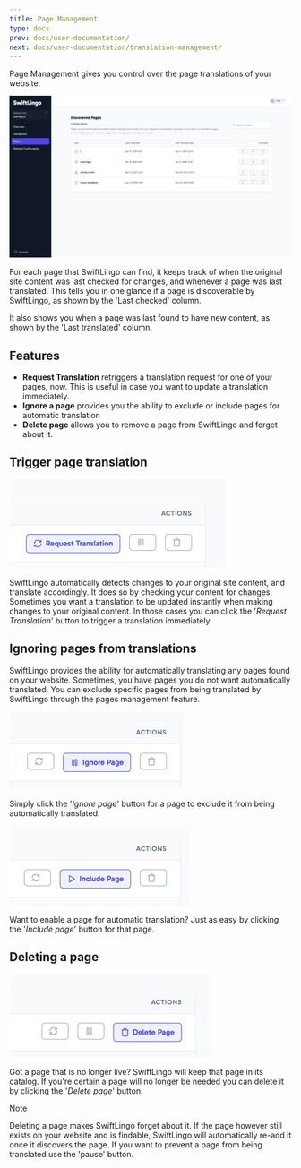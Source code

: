 ```yaml
---
title: Page Management
type: docs
prev: docs/user-documentation/
next: docs/user-documentation/translation-management/
---
```


Page Management gives you control over the page translations of your website. 

![page-management.png](images/page-management.png)

For each page that SwiftLingo can find, it keeps track of when the original site content was last checked for changes, and whenever a page was last translated. This tells you in one glance if a page is discoverable by SwiftLingo, as shown by the 'Last checked' column.

It also shows you when a page was last found to have new content, as shown by the 'Last translated' column.

## Features

* **Request Translation** retriggers a translation request for one of your pages, now. This is useful in case you want to update a translation immediately.
* **Ignore a page** provides you the ability to exclude or include pages for automatic translation
* **Delete page** allows you to remove a page from SwiftLingo and forget about it.

## Trigger page translation

![request_translation.png](images/request_translation.png)

SwiftLingo automatically detects changes to your original site content, and translate accordingly. It does so by checking your content for changes. Sometimes you want a translation to be updated instantly when making changes to your original content. In those cases you can click the '_Request Translation_' button to trigger a translation immediately.


## Ignoring pages from translations

SwiftLingo provides the ability for automatically translating any pages found on your website. Sometimes, you have pages you do not want automatically translated. You can exclude specific pages from being translated by SwiftLingo through the pages management feature.

![ignore_page.png](images/ignore_page.png)

Simply click the '_Ignore page_' button for a page to exclude it from being automatically translated.

![include_page.png](images/include_page.png)

Want to enable a page for automatic translation? Just as easy by clicking the '_Include page_' button for that page.


## Deleting a page

![delete_page.png](images/delete_page.png)

Got a page that is no longer live? SwiftLingo will keep that page in its catalog. If you're certain a page will no longer be needed you can delete it by clicking the '_Delete page_' button.

> [!NOTE]
> Deleting a page makes SwiftLingo forget about it.
> If the page however still exists on your website and is findable, SwiftLingo will automatically re-add it once it discovers the page. 
> If you want to prevent a page from being translated use the 'pause' button.